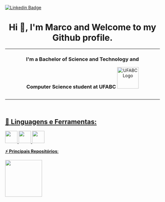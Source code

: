[![Linkedin Badge](https://img.shields.io/badge/-LinkedIn-blue?style=flat-square&logo=Linkedin&logoColor=white&link=https://www.linkedin.com/in/marco-rodrigues-34308521a//)](https://www.linkedin.com/in/marco-rodrigues-34308521a/)

<h1 align="center">Hi 👋, I'm Marco and Welcome to my Github profile.</h1>
<hr>
<div align="center">
  <h3>I'm a Bachelor of Science and Technology and</h3>
  <h3 style="display: inline-block;">Computer Science  student at UFABC</h3>
  <img src="https://www.ufabc.edu.br/images/conteudo/logotipo.png" alt="UFABC Logo" style="display: inline-block; height: 5em;">
</div>
<div>
  <hr>
<div>
<a href="https://github.com/seu-usuário-aqui">
<!--<img height="180em" src="https://github-readme-stats.vercel.app/api/top-langs/?username=marcoRdg&layout=compact&langs_count=7&theme=dracula"/>-
<img height="180em" src="https://github-readme-stats.vercel.app/api?username=marcoRdg&show_icons=true&theme=dracula&include_all_commits=true&count_private=true"/>-->
</div>

<div>
<br>

 ## 🚀 **Linguagens e Ferramentas:**
  <img src="https://cdn.jsdelivr.net/gh/devicons/devicon/icons/git/git-original.svg" width="40" height="40"/>
  <img src="https://cdn.jsdelivr.net/gh/devicons/devicon/icons/python/python-original.svg" width="40" height="40"/>
  <img src="https://cdn.jsdelivr.net/gh/devicons/devicon/icons/r/r-original.svg" width="40" height="40"/>
  <br>
  

<b> ⚡ Principais Repositórios</b>:

  <a href="https://github.com/marcoRdg/Data_Science_Projects">
    <img height="120em" src="https://github-readme-stats.vercel.app/api/pin/?username=marcoRdg&repo=Data_Science_Projects&theme=dark" />
  </a>
</div>
<!--
**marcoRdg/marcoRdg** is a ✨ _special_ ✨ repository because its `README.md` (this file) appears on your GitHub profile.

Here are some ideas to get you started:

- 🔭 I’m currently working on ...
- 🌱 I’m currently learning ...
- 👯 I’m looking to collaborate on ...
- 🤔 I’m looking for help with ...
- 💬 Ask me about ...
- 📫 How to reach me: ...
- 😄 Pronouns: ...
- ⚡ Fun fact: ...
-->
